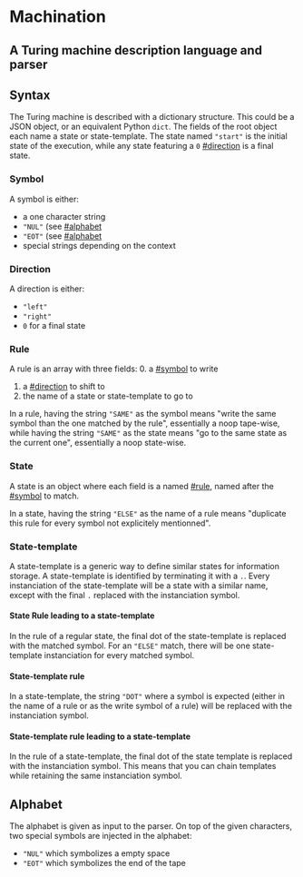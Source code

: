 # Machination
## A Turing machine description language and parser

## Syntax

The Turing machine is described with a dictionary structure. This could be a
JSON object, or an equivalent Python `dict`. The fields of the root object
each name a state or state-template. The state named `"start"` is the initial
state of the execution, while any state featuring a `0` [#direction](direction)
is a final state.

### Symbol

A symbol is either:
* a one character string
* `"NUL"` (see [#alphabet](Alphabet)
* `"EOT"` (see [#alphabet](Alphabet)
* special strings depending on the context

### Direction

A direction is either:
* `"left"`
* `"right"`
* `0` for a final state

### Rule

A rule is an array with three fields:
0. a [#symbol](symbol) to write
1. a [#direction](direction) to shift to
2. the name of a state or state-template to go to

In a rule, having the string `"SAME"` as the symbol means "write the same
symbol than the one matched by the rule", essentially a noop tape-wise, while
having the string `"SAME"` as the state means "go to the same state as the
current one", essentially a noop state-wise.

### State

A state is an object where each field is a named [#rule](rule), named after the
[#symbol](symbol) to match.

In a state, having the string `"ELSE"` as the name of a rule means "duplicate
this rule for every symbol not explicitely mentionned". 

### State-template

A state-template is a generic way to define similar states for information
storage. A state-template is identified by terminating it with a `.`. Every
instanciation of the state-template will be a state with a similar name, except
with the final `.` replaced with the instanciation symbol.

#### State Rule leading to a state-template

In the rule of a regular state, the final dot of the state-template is replaced
with the matched symbol. For an `"ELSE"` match, there will be one state-template
instanciation for every matched symbol.

#### State-template rule

In a state-template, the string `"DOT"` where a symbol is expected (either in
the name of a rule or as the write symbol of a rule) will be replaced with the
instanciation symbol.

#### State-template rule leading to a state-template

In the rule of a state-template, the final dot of the state template is replaced
with the instanciation symbol. This means that you can chain templates while
retaining the same instanciation symbol.

## Alphabet

The alphabet is given as input to the parser. On top of the given characters,
two special symbols are injected in the alphabet:
* `"NUL"` which symbolizes a empty space
* `"EOT"` which symbolizes the end of the tape

